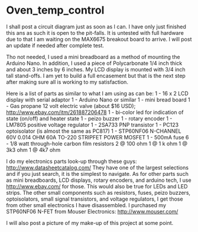 # Oven_temp_control
I shall post a circuit diagram just as soon as I can.
I have only just finished this ans as such it is open to the pit-falls. It is untested with full hardware due to that I am waiting on the MAX6675 breakout board to arrive.
I will post an update if needed after complete test.

Tho not needed, I used a mini breadboard as a method of mounting the Arduino Nano.
In addition, I used a piece of Polycarbonate 1/4 inch thick and about 3 inches by 6 inches.
My LCD display is mounted with 3/4 inch tall stand-offs.
I am yet to build a full encasement but that is the next step after making sure all is working to my satisfaction.

Here is a list of parts as similar to what I am using as can be:
1 - 16 x 2 LCD display with serial adaptor
1 - Arduino Nano or similar
1 - mini bread board
1 - Gas propane 12 volt electric valve (about $16 USD); http://www.ebay.com/itm/261887206478
1 - bi-color led for indication of state (on/off) and heater state
1 - peizo buzzer
1 - rotary encoder
1 - LM7805 positive voltage regulator
1 - 2SA733 PNP transistor
1 - PC123 optoisolator (is almost the same as PC817)
1 - STP60NF06 N-CHANNEL 60V 0.014 OHM 60A TO-220 STRIPFET POWER MOSFET
1 - 500mA fuse
6 - 1/8 watt through-hole carbon film resistors
  2 @ 100 ohm
  1 @ 1 k ohm
  1 @ 3k3 ohm
  1 @ 4k7 ohm

I do my electronics parts look-up through these guys: http://www.datasheetcatalog.com/
They have one of the largest selections and if you just search, it is the simplest to navigate.
As for other parts such as mini breadboards, LCD displays, rotary encoders, and arduino tech, I use http://www.ebay.com/ for those.
This would also be true for LEDs and LED strips.
The other small components such as resistors, fuses, peizo buzzers, optoisolators, small signal transistors, and voltage regulators, I get those from other small electronics I have disassembled.
I purchased my STP60NF06 N-FET from Mouser Electronics: http://www.mouser.com/

I will also post a picture of my make-up of this project at some point.

